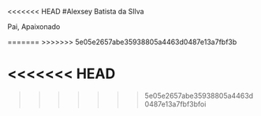 <<<<<<< HEAD
#Alexsey Batista da SIlva
<p>Pai, Apaixonado </p>
=======
>>>>>>> 5e05e2657abe35938805a4463d0487e13a7fbf3b

<<<<<<< HEAD
=======

>>>>>>> 5e05e2657abe35938805a4463d0487e13a7fbf3bfoi
